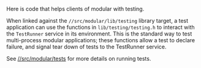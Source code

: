 Here is code that helps clients of modular with testing.

When linked against the `//src/modular/lib/testing` library target, a test
application can use the functions in `lib/testing/testing.h` to interact with
the `TestRunner` service in its environment. This is the standard way to test
multi-process modular applications; these functions allow a test to declare
failure, and signal tear down of tests to the TestRunner service.

See [//src/modular/tests](/src/modular/tests) for more details on running
tests.
